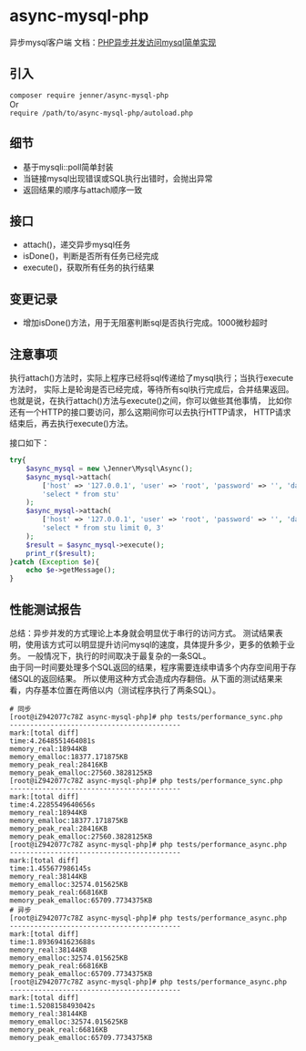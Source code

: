async-mysql-php
================
异步mysql客户端
文档：[PHP异步并发访问mysql简单实现](http://www.huyanping.cn/php%E5%BC%82%E6%AD%A5%E5%B9%B6%E5%8F%91%E8%AE%BF%E9%97%AEmysql%E7%AE%80%E5%8D%95%E5%AE%9E%E7%8E%B0/)
 
引入
---------------
`composer require jenner/async-mysql-php`  
Or  
`require /path/to/async-mysql-php/autoload.php`  

细节
-------------
+ 基于mysqli::poll简单封装   
+ 当链接mysql出现错误或SQL执行出错时，会抛出异常      
+ 返回结果的顺序与attach顺序一致  

接口
----------------
+ attach()，递交异步mysql任务
+ isDone()，判断是否所有任务已经完成
+ execute()，获取所有任务的执行结果

变更记录
-------------------
+ 增加isDone()方法，用于无阻塞判断sql是否执行完成。1000微秒超时


注意事项
-----------------
执行attach()方法时，实际上程序已经将sql传递给了mysql执行；当执行execute方法时，
实际上是轮询是否已经完成，等待所有sql执行完成后，合并结果返回。
也就是说，在执行attach()方法与execute()之间，你可以做些其他事情，
比如你还有一个HTTP的接口要访问，那么这期间你可以去执行HTTP请求，
HTTP请求结束后，再去执行execute()方法。

接口如下： 
```php
try{
    $async_mysql = new \Jenner\Mysql\Async();
    $async_mysql->attach(
        ['host' => '127.0.0.1', 'user' => 'root', 'password' => '', 'database' => 'test', 'port'=>3306],
        'select * from stu'
    );
    $async_mysql->attach(
        ['host' => '127.0.0.1', 'user' => 'root', 'password' => '', 'database' => 'test', 'port'=>3306],
        'select * from stu limit 0, 3'
    );
    $result = $async_mysql->execute();
    print_r($result);
}catch (Exception $e){
    echo $e->getMessage();
}
```


性能测试报告
-------------------------
总结：异步并发的方式理论上本身就会明显优于串行的访问方式。 
测试结果表明，使用该方式可以明显提升访问mysql的速度，具体提升多少，更多的依赖于业务。
一般情况下，执行的时间取决于最复杂的一条SQL。  
由于同一时间要处理多个SQL返回的结果，程序需要连续申请多个内存空间用于存储SQL的返回结果。
所以使用这种方式会造成内存翻倍。从下面的测试结果来看，内存基本位置在两倍以内（测试程序执行了两条SQL）。
```shell
# 同步
[root@iZ942077c78Z async-mysql-php]# php tests/performance_sync.php 
------------------------------------------
mark:[total diff]
time:4.2648551464081s
memory_real:18944KB
memory_emalloc:18377.171875KB
memory_peak_real:28416KB
memory_peak_emalloc:27560.3828125KB
[root@iZ942077c78Z async-mysql-php]# php tests/performance_sync.php 
------------------------------------------
mark:[total diff]
time:4.2285549640656s
memory_real:18944KB
memory_emalloc:18377.171875KB
memory_peak_real:28416KB
memory_peak_emalloc:27560.3828125KB
[root@iZ942077c78Z async-mysql-php]# php tests/performance_async.php  
------------------------------------------
mark:[total diff]
time:1.455677986145s
memory_real:38144KB
memory_emalloc:32574.015625KB
memory_peak_real:66816KB
memory_peak_emalloc:65709.7734375KB
# 异步
[root@iZ942077c78Z async-mysql-php]# php tests/performance_async.php 
------------------------------------------
mark:[total diff]
time:1.8936941623688s
memory_real:38144KB
memory_emalloc:32574.015625KB
memory_peak_real:66816KB
memory_peak_emalloc:65709.7734375KB
[root@iZ942077c78Z async-mysql-php]# php tests/performance_async.php 
------------------------------------------
mark:[total diff]
time:1.5208158493042s
memory_real:38144KB
memory_emalloc:32574.015625KB
memory_peak_real:66816KB
memory_peak_emalloc:65709.7734375KB
```